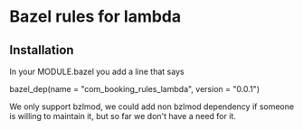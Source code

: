 # Bazel rules for lambda

## Installation

In your MODULE.bazel you add a line that says

bazel_dep(name = "com_booking_rules_lambda", version = "0.0.1")

We only support bzlmod, we could add non bzlmod dependency if someone is willing
to maintain it, but so far we don't have a need for it. 
